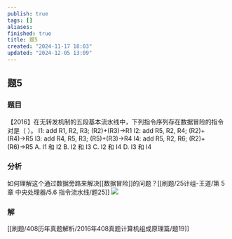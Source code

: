```yaml
---
publish: true
tags: []
aliases: 
finished: true
title: 题5
created: "2024-11-17 18:03"
updated: "2024-12-05 13:09"
---
```

## 题5
### 题目
【2016】在无转发机制的五段基本流水线中，下列指令序列存在数据冒险的指令对是（ ）。
I1: add R1, R2, R3; (R2)+(R3)→R1
I2: add R5, R2, R4; (R2)+(R4)→R5
I3: add R4, R5, R3; (R5)+(R3)→R4
I4: add R5, R2, R6; (R2)+(R6)→R5
A. I1 和 I2
B. I2 和 I3
C. I2 和 I4
D. I3 和 I4
### 分析
如何理解这个通过数据旁路来解决[[数据冒险]]的问题？[[刷题/25计组-王道/第 5 章 中央处理器/5.6 指令流水线/题25]]
![](https://img.hwenyi.live/202412052122646.webp)
### 解
[[刷题/408历年真题解析/2016年408真题计算机组成原理篇/题19]]
